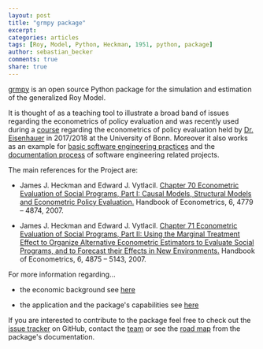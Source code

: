 ```yaml
---
layout: post
title: "grmpy package"
excerpt: 
categories: articles
tags: [Roy, Model, Python, Heckman, 1951, python, package]
author: sebastian_becker
comments: true
share: true
---
```


[grmpy](https://github.com/grmToolbox/grmpy) is an open source Python package for the simulation and estimation of the generalized Roy Model.


It is thought of as a teaching tool to illustrate a broad band of issues regarding the econometrics of policy evaluation and was recently used during a [course](https://github.com/policyMetrics/course) regarding the econometrics of policy evaluation held by [Dr. Eisenhauer](https://www.iame.uni-bonn.de/people/philipp-eisenhauer) in 2017/2018 at the University of Bonn. 
Moreover it also works as an example for [basic software engineering practices](http://grmpy.readthedocs.io/en/latest/software_engineering.html) and the [documentation process](http://grmpy.readthedocs.io/en/latest/index.html) of software engineering related projects.

The main references for the Project are:

* James J. Heckman and Edward J. Vytlacil. [Chapter 70 Econometric Evaluation of Social Programs, Part I: Causal Models, Structural Models and Econometric Policy Evaluation.](https://www.sciencedirect.com/science/article/pii/S1573441207060709) Handbook of Econometrics, 6, 4779 – 4874, 2007.

* James J. Heckman and Edward J. Vytlacil. [Chapter 71 Econometric Evaluation of Social Programs, Part II: Using the Marginal Treatment Effect to Organize Alternative Econometric Estimators to Evaluate Social Programs, and to Forecast their Effects in New Environments.](https://www.sciencedirect.com/science/article/pii/S1573441207060710) Handbook of Econometrics, 6, 4875 – 5143, 2007.


For more information regarding...
  
  * the economic background see [here](http://grmpy.readthedocs.io/en/latest/economics.html)
  
  * the application and the package's capabilities see [here](http://grmpy.readthedocs.io/en/latest/tutorial.html)

If you are interested to contribute to the package feel free to check out the [issue tracker](https://github.com/grmToolbox/grmpy/issues) on GitHub, contact the [team](http://grmpy.readthedocs.io/en/latest/credits.html) or see the [road map](http://grmpy.readthedocs.io/en/latest/contributing.html) from the package's documentation.
